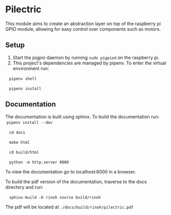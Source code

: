 # Pilectric

This module aims to create an abstraction layer on top of the raspberry pi GPIO module, allowing for easy control over components such as motors.


## Setup

1. Start the pigpio daemon by running `sudo pigpiod` on the raspberry pi.
2. This project's dependencies are managed by pipenv. To enter the virtual environment run:

    `pipenv shell`

    `pipenv install`

## Documentation

The documentation is built using sphinx. To build the documentation run:
    `pipenv install --dev`

    `cd docs`

    `make html`

    `cd build/html`

    `python -m http.server 8000`

To view the documentation go to localhost:8000 in a browser.

To build the pdf version of the documentation, traverse to the docs directory and run:

    `sphinx-build -b rinoh source build/rinoh`

The pdf will be located at `./docs/build/rinoh/pilectric.pdf`
